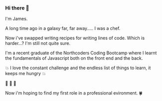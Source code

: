 ### Hi there 👋

I'm James.

A long time ago in a galaxy far, far away.....
I was a chef.

Now i've swapped writing recipes for writing lines of code. 
Which is harder...? I'm still not quite sure.

I'm a recent graduate of the Northcoders Coding Bootcamp where I learnt the fundamentals of Javascript both on the front end and the back.

:boom: I love the constant challenge and the endless list of things to learn, it keeps me hungry  :boom:

  :tada: :tada: :tada:

Now i'm hoping to find my first role in a professional evironment. :four_leaf_clover:

